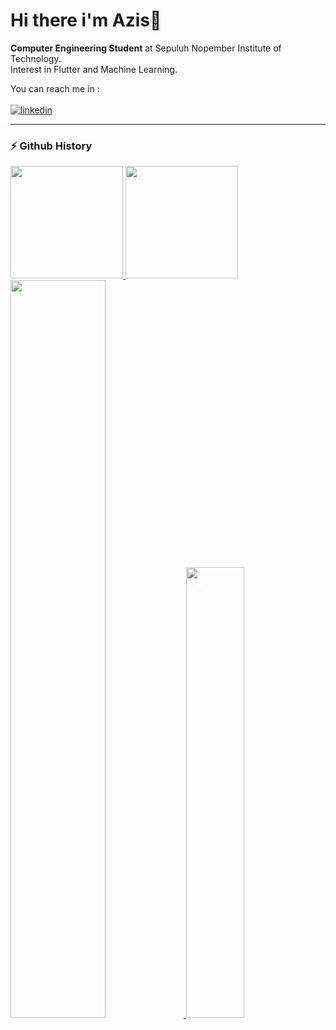 # Hi there i'm Azis👋

**Computer Engineering Student** at Sepuluh Nopember Institute of Technology.<br>
Interest in Flutter and Machine Learning.<br>

You can reach me in :
</br>
</br>
[![linkedin]](https://www.linkedin.com/in/zisz/)

---

### ⚡ Github History
<p align="left">
<a href="https://github.com/ziszz">
  <img height="180em" src="https://github-readme-stats.vercel.app/api?username=ziszz&show_icons=true&include_all_commits=true"/>
  <img height="180em" src="https://github-readme-stats.vercel.app/api/top-langs/?username=ziszz&layout=compact"/>
  <img width="55%" src="https://github-readme-streak-stats.herokuapp.com/?user=ziszz"/>
  <img width="43%" src="https://github-profile-trophy.vercel.app/?username=ziszz&column=4&margin-w=10&margin-h=10"/>
</a>
</p>

<!-- LINKS -->

[linkedin]: https://img.shields.io/badge/LinkedIn-0077B5?style=for-the-badge&logo=linkedin&logoColor=white
